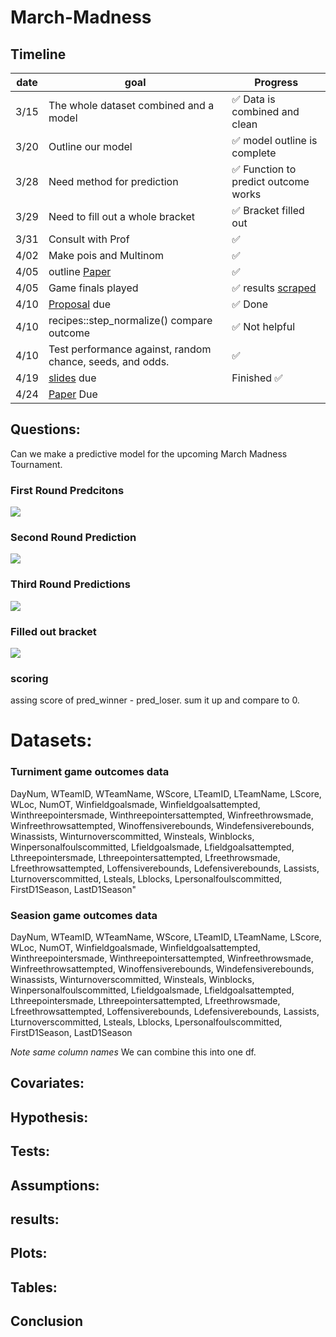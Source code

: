# March-Madness

## Timeline
| date | goal | Progress|
| ---- | ---- | --- |
| 3/15 | The whole dataset combined and a model | :white_check_mark: Data is combined and clean  |
| 3/20 | Outline our model | :white_check_mark:  model outline is complete  |
| 3/28 |Need method for prediction| :white_check_mark:  Function to predict outcome works |
| 3/29 | Need to fill out a whole bracket | :white_check_mark:  Bracket filled out  |
| 3/31 | Consult with Prof |  :white_check_mark:  |
| 4/02 | Make pois and Multinom |  :white_check_mark:  |
| 4/05 | outline [Paper](https://github.com/despresj/March-Madness/blob/main/paper/paper.pdf)  |  :white_check_mark:  |
| 4/05 | Game finals played | :white_check_mark:  results [scraped](https://github.com/despresj/March-Madness/blob/main/R/scrape_finals.R) |
| 4/10 | [Proposal](https://github.com/despresj/March-Madness/blob/main/proposal/proposal.pdf) due | :white_check_mark: Done  |
| 4/10 | recipes::step_normalize() compare outcome | :white_check_mark: Not helpful|
| 4/10 | Test performance against, random chance, seeds, and odds. | :white_check_mark:  |
| 4/19 | [slides](https://github.com/despresj/March-Madness/blob/main/slides/slides.Rmd) due | Finished :white_check_mark: |
| 4/24 | [Paper](https://github.com/despresj/March-Madness/blob/main/paper/paper.pdf) Due| | Meet sat at 9:30am to finish |
## Questions:

Can we make a predictive model for the upcoming March Madness Tournament.

### First Round Predcitons
![](https://i.imgur.com/KG9rI9z.png)
### Second Round Prediction
![](https://i.imgur.com/0xgl8nh.png)
### Third Round Predictions
![](https://i.imgur.com/mEuNcPl.png)

### Filled out bracket
![](https://i.imgur.com/dCyHFlc.png)


### scoring

assing score of pred_winner - pred_loser. sum it up and compare to 0.

# Datasets:
### Turniment game outcomes data
DayNum, WTeamID, WTeamName, WScore, LTeamID, LTeamName, LScore, WLoc, NumOT, Winfieldgoalsmade, Winfieldgoalsattempted, Winthreepointersmade, Winthreepointersattempted, Winfreethrowsmade, Winfreethrowsattempted, Winoffensiverebounds, Windefensiverebounds, Winassists, Winturnoverscommitted, Winsteals, Winblocks, Winpersonalfoulscommitted, Lfieldgoalsmade, Lfieldgoalsattempted, Lthreepointersmade, Lthreepointersattempted, Lfreethrowsmade, Lfreethrowsattempted, Loffensiverebounds, Ldefensiverebounds, Lassists, Lturnoverscommitted, Lsteals, Lblocks, Lpersonalfoulscommitted, FirstD1Season, LastD1Season"

### Seasion game outcomes data 
DayNum, WTeamID, WTeamName, WScore, LTeamID, LTeamName, LScore, WLoc, NumOT, Winfieldgoalsmade, Winfieldgoalsattempted, Winthreepointersmade, Winthreepointersattempted, Winfreethrowsmade, Winfreethrowsattempted, Winoffensiverebounds, Windefensiverebounds, Winassists, Winturnoverscommitted, Winsteals, Winblocks, Winpersonalfoulscommitted, Lfieldgoalsmade, Lfieldgoalsattempted, Lthreepointersmade, Lthreepointersattempted, Lfreethrowsmade, Lfreethrowsattempted, Loffensiverebounds, Ldefensiverebounds, Lassists, Lturnoverscommitted, Lsteals, Lblocks, Lpersonalfoulscommitted, FirstD1Season, LastD1Season

*Note same column names*
We can combine this into one df.

## Covariates:

## Hypothesis:

## Tests:

## Assumptions:

## results:

## Plots:

## Tables:

## Conclusion
